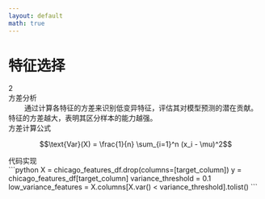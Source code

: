```yaml
---
layout: default
math: true
---
```


<div class="bg-white bg-opacity-80 p-6 rounded-lg mx-auto my-4 w-9/10 h-9/10">
  <div class="flex items-center justify-center mb-2">
    <h1 class="text-2xl font-bold text-gray-600">特征选择</h1>
  </div>

  <div class="w-full bg-gradient-to-br from-gray-50 to-white rounded-lg shadow-sm p-4 mt-2">
    <div class="flex items-center">
      <div class="w-6 h-6 rounded-full bg-blue-100 flex items-center justify-center mr-3">
        <span class="text-blue-500 font-medium text-base">2</span>
      </div>
      <div class="text-lg font-medium text-gray-700">方差分析</div>
    </div>
    <div class="text-base text-gray-600 p-4 pb-2">
      &nbsp;&nbsp;&nbsp;&nbsp;&nbsp;&nbsp;&nbsp;&nbsp;通过计算各特征的方差来识别<span class="text-pink-500">低变异特征</span>，评估其对模型预测的潜在贡献。特征的方差越大，表明其<span class="text-blue-500">区分样本的能力越强</span>。
    </div>
    <div class="grid grid-cols-2 gap-4 px-4">
      <div class="p-2">
        <div class="font-bold mb-2">方差计算公式</div>
        <div class="text-center bg-white p-3 rounded-lg">
        
$$\text{Var}(X) = \frac{1}{n} \sum_{i=1}^n (x_i - \mu)^2$$
</div>
      </div>
      <div class="p-2">
        <div class="font-bold mb-2">代码实现</div>
        <div class="bg-gray-50 p-3 rounded-lg font-mono text-sm text-gray-700">
```python
X = chicago_features_df.drop(columns=[target_column])
y = chicago_features_df[target_column]
variance_threshold = 0.1 
low_variance_features = X.columns[X.var() < variance_threshold].tolist()
```
        </div>
      </div>
    </div>
  </div>
</div>
